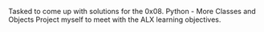 Tasked to come up with solutions for the 0x08. Python - More Classes and Objects Project myself to meet with the ALX learning objectives.
